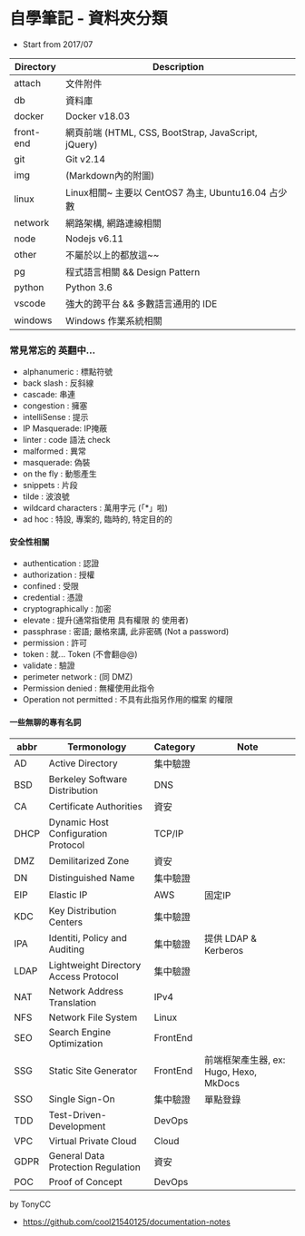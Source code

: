 # 自學筆記 - 資料夾分類

- Start from 2017/07

Directory     | Description
------------- | ------------------------
attach        | 文件附件
db            | 資料庫
docker        | Docker v18.03
front-end     | 網頁前端 (HTML, CSS, BootStrap, JavaScript, jQuery)
git           | Git v2.14
img           | (Markdown內的附圖)
linux         | Linux相關~ 主要以 CentOS7 為主, Ubuntu16.04 占少數
network       | 網路架構, 網路連線相關
node          | Nodejs v6.11
other         | 不屬於以上的都放這~~
pg            | 程式語言相關 && Design Pattern
python        | Python 3.6
vscode        | 強大的跨平台 && 多數語言通用的 IDE 
windows       | Windows 作業系統相關


### 常見常忘的 英翻中...

- alphanumeric : 標點符號
- back slash : 反斜線
- cascade: 串連
- congestion : 擁塞
- intelliSense : 提示
- IP Masquerade: IP掩蔽
- linter : code 語法 check
- malformed : 異常
- masquerade: 偽裝
- on the fly : 動態產生 
- snippets : 片段
- tilde : 波浪號
- wildcard characters : 萬用字元 (「*」啦)
- ad hoc : 特設, 專案的, 臨時的, 特定目的的

#### 安全性相關

- authentication : 認證
- authorization : 授權
- confined : 受限
- credential : 憑證
- cryptographically : 加密
- elevate : 提升(通常指使用 具有權限 的 使用者)
- passphrase : 密語; 嚴格來講, 此非密碼 (Not a password)
- permission : 許可
- token : 就... Token (不會翻@@)
- validate : 驗證
- perimeter network : (同 DMZ)
- Permission denied : 無權使用此指令
- Operation not permitted : 不具有此指另作用的檔案 的權限


#### 一些無聊的專有名詞

abbr   | Termonology                           | Category     | Note
------ | ------------------------------------- | ------------ | ------------
AD     | Active Directory                      | 集中驗證      | 
BSD    | Berkeley Software Distribution        | DNS          | 
CA     | Certificate Authorities               | 資安         | 
DHCP   | Dynamic Host Configuration Protocol   | TCP/IP       | 
DMZ    | Demilitarized Zone                    | 資安         |
DN     | Distinguished Name                    | 集中驗證     | 
EIP    | Elastic IP                            | AWS          | 固定IP
KDC    | Key Distribution Centers              | 集中驗證     | 
IPA    | Identiti, Policy and Auditing         | 集中驗證      | 提供 LDAP & Kerberos
LDAP   | Lightweight Directory Access Protocol | 集中驗證      | 
NAT    | Network Address Translation           | IPv4         | 
NFS    | Network File System                   | Linux        | 
SEO    | Search Engine Optimization            | FrontEnd     | 
SSG    | Static Site Generator                 | FrontEnd    | 前端框架產生器, ex: Hugo, Hexo, MkDocs
SSO    | Single Sign-On                        | 集中驗證      | 單點登錄
TDD    | Test-Driven-Development               | DevOps       | 
VPC    | Virtual Private Cloud                 | Cloud        | 
GDPR   | General Data Protection Regulation    | 資安         | 
POC    | Proof of Concept                      | DevOps       | 


by TonyCC

- https://github.com/cool21540125/documentation-notes